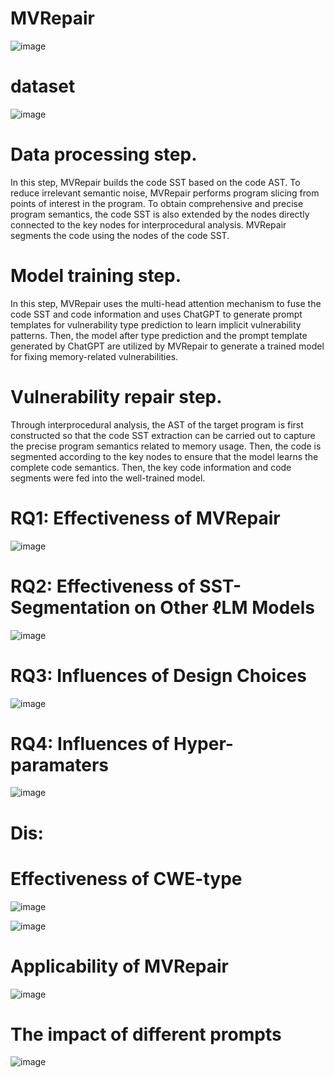 # MVRepair

![image](https://github.com/user-attachments/assets/9382700f-a4e8-4658-8483-349e6ade1e07)


# dataset
![image](https://github.com/user-attachments/assets/a2841fd6-ca10-4631-8e97-ade3d05e48c2)



# Data processing step. 

In this step, MVRepair builds the code SST based on the code AST. To reduce irrelevant semantic noise, MVRepair performs program slicing from points of interest in the program. To obtain comprehensive and precise program semantics, the code SST is also extended by the nodes directly connected to the key nodes for interprocedural analysis. MVRepair segments the code using the nodes of the code SST.

# Model training step. 

In this step, MVRepair uses the multi-head attention mechanism to fuse the code SST and code information and uses ChatGPT to generate prompt templates for vulnerability type prediction to learn implicit vulnerability patterns. Then, the model after type prediction and the prompt template generated by ChatGPT are utilized by MVRepair to generate a trained model for fixing memory-related vulnerabilities.

# Vulnerability repair step. 

Through interprocedural analysis, the AST of the target program is first constructed so that the code SST extraction can be carried out to capture the precise program semantics related to memory usage. Then, the code is segmented according to the key nodes to ensure that the model learns the complete code semantics. Then, the key code information and code segments were fed into the well-trained model.


# RQ1: Effectiveness of MVRepair
![image](https://github.com/user-attachments/assets/74f1b9fa-98bf-4cce-be27-c8ff640e09d4)



# RQ2: Effectiveness of SST-Segmentation on Other ℓLM Models

![image](https://github.com/user-attachments/assets/608973f3-095f-43d0-bafb-4c026ffc617a)


# RQ3: Influences of Design Choices

![image](https://github.com/user-attachments/assets/e38cfdd2-e736-44f4-af07-6c80c06cc6fd)


# RQ4: Influences of Hyper-paramaters
![image](https://github.com/user-attachments/assets/d78764a6-ccd1-450c-b5b1-1d192d949bdd)


# Dis:

# Effectiveness of CWE-type
![image](https://github.com/user-attachments/assets/e9360903-df87-4407-b502-f47e340f5587)

![image](https://github.com/user-attachments/assets/a8c56db9-9583-4329-80a3-fe0122d633a5)


# Applicability of MVRepair
![image](https://github.com/user-attachments/assets/699c6dfd-72ed-4105-8866-b14309c3a588)


# The impact of different prompts
![image](https://github.com/user-attachments/assets/7475598d-f80c-42fb-b5d7-41c50f0ae648)

